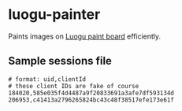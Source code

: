 # luogu-painter

Paints images on [Luogu paint board](https://www.luogu.com.cn/paintBoard) efficiently.

## Sample sessions file

```csv
# format: uid,clientId
# these client IDs are fake of course
184020,585e035f4d4487a9f20833691a3afe7df593134d
206953,c41413a2796265824bc43c48f38517efe173e61f
```
